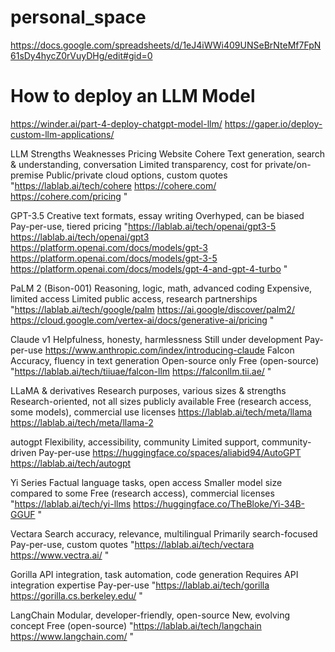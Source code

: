 # personal_space

https://docs.google.com/spreadsheets/d/1eJ4iWWi409UNSeBrNteMf7FpN61sDy4hycZ0rVuyDHg/edit#gid=0 

# How to deploy an LLM Model

https://winder.ai/part-4-deploy-chatgpt-model-llm/
https://gaper.io/deploy-custom-llm-applications/

LLM	Strengths	Weaknesses	Pricing	Website
Cohere	Text generation, search & understanding, conversation	Limited transparency, cost for private/on-premise	Public/private cloud options, custom quotes	"https://lablab.ai/tech/cohere 
https://cohere.com/ 
https://cohere.com/pricing "

GPT-3.5	Creative text formats, essay writing	Overhyped, can be biased	Pay-per-use, tiered pricing	"https://lablab.ai/tech/openai/gpt3-5  
https://lablab.ai/tech/openai/gpt3   
https://platform.openai.com/docs/models/gpt-3 
https://platform.openai.com/docs/models/gpt-3-5 
https://platform.openai.com/docs/models/gpt-4-and-gpt-4-turbo "

PaLM 2 (Bison-001)	Reasoning, logic, math, advanced coding	Expensive, limited access	Limited public access, research partnerships	"https://lablab.ai/tech/google/palm 
https://ai.google/discover/palm2/ 
https://cloud.google.com/vertex-ai/docs/generative-ai/pricing "

Claude v1	Helpfulness, honesty, harmlessness	Still under development	Pay-per-use	https://www.anthropic.com/index/introducing-claude 
Falcon	Accuracy, fluency in text generation	Open-source only	Free (open-source)	"https://lablab.ai/tech/tiiuae/falcon-llm
https://falconllm.tii.ae/ "

LLaMA & derivatives	Research purposes, various sizes & strengths	Research-oriented, not all sizes publicly available	Free (research access, some models), commercial use licenses	https://lablab.ai/tech/meta/llama https://lablab.ai/tech/meta/llama-2 

autogpt	Flexibility, accessibility, community	Limited support, community-driven	Pay-per-use	https://huggingface.co/spaces/aliabid94/AutoGPT https://lablab.ai/tech/autogpt 

Yi Series	Factual language tasks, open access	Smaller model size compared to some	Free (research access), commercial licenses	"https://lablab.ai/tech/yi-llms 
https://huggingface.co/TheBloke/Yi-34B-GGUF "

Vectara	Search accuracy, relevance, multilingual	Primarily search-focused	Pay-per-use, custom quotes	"https://lablab.ai/tech/vectara 
https://www.vectra.ai/ "

Gorilla	API integration, task automation, code generation	Requires API integration expertise	Pay-per-use	"https://lablab.ai/tech/gorilla
https://gorilla.cs.berkeley.edu/ "

LangChain	Modular, developer-friendly, open-source	New, evolving concept	Free (open-source)	"https://lablab.ai/tech/langchain 
https://www.langchain.com/ "

